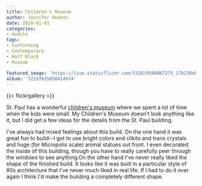 ```yaml
---
title: Children's Museum
author: Jennifer Heaton
date: 2010-01-01
categories:
- module
tags:
- Conforming
- Contemporary
- Half Block
- Museum

featured_image: 'https://live.staticflickr.com/5326/9500067275_17b230eb95_z.jpg'
album: '72157635056414974'
---
```


{{< flickrgallery >}}

St. Paul has a wonderful [children's museum](http://www.mcm.org/) where we spent a lot of time when the kids were small. My Children's Museum doesn't look anything like it, but I did get a few ideas for the details from the St. Paul building.

I've always had mixed feelings about this build. On the one hand it was great fun to build--I got to use bright colors and clikits and trans crystals and huge (for Micropolis scale) animal statues out front. I even decorated the inside of this building, though you have to really carefully peer through the windows to see anything.On the other hand I've never really liked the shape of the finished build. It looks like it was built in a particular style of 80s architecture that I've never much liked in real life. If I had to do it over again I think I'd make the building a completely different shape.
